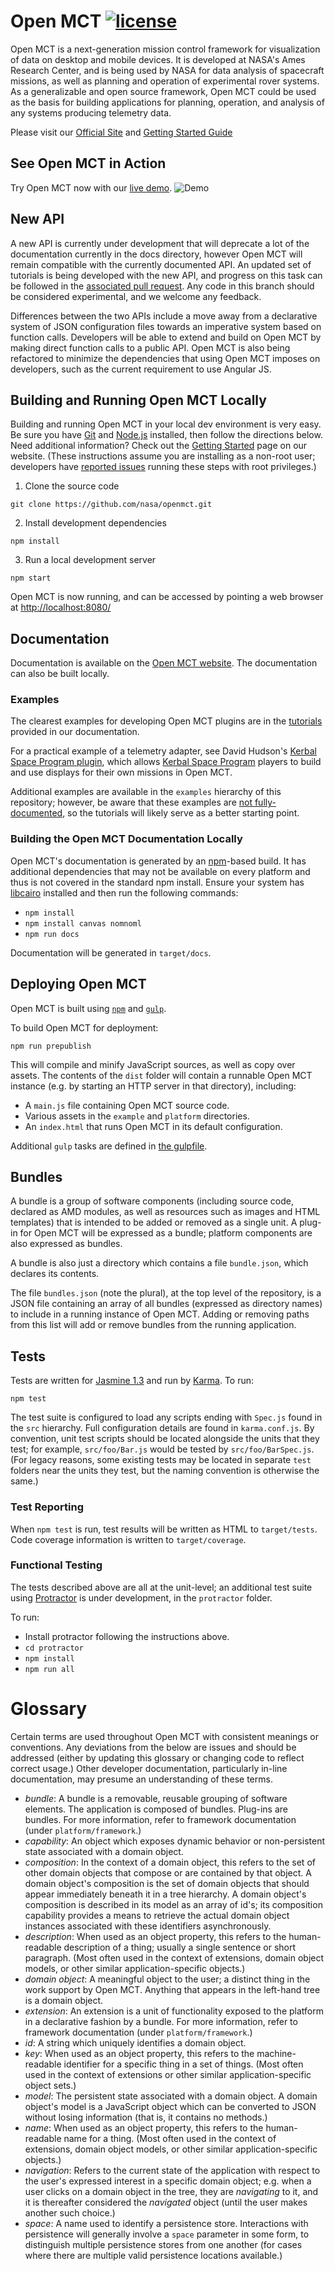 # Open MCT [![license](https://img.shields.io/badge/license-Apache%202.0-blue.svg)](http://www.apache.org/licenses/LICENSE-2.0)

Open MCT is a next-generation mission control framework for visualization of data on desktop and mobile devices. It is developed at NASA's Ames Research Center, and is being used by NASA for data analysis of spacecraft missions, as well as planning and operation of experimental rover systems. As a generalizable and open source framework, Open MCT could be used as the basis for building applications for planning, operation, and analysis of any systems producing telemetry data.

Please visit our [Official Site](https://nasa.github.io/openmct/) and [Getting Started Guide](https://nasa.github.io/openmct/getting-started/)


## See Open MCT in Action

Try Open MCT now with our [live demo](https://openmct-demo.herokuapp.com/).
![Demo](https://nasa.github.io/openmct/static/res/images/Open-MCT.Browse.Layout.Mars-Weather-1.jpg)

## New API
A new API is currently under development that will deprecate a lot of the documentation currently in the docs directory, however Open MCT will remain compatible with the currently documented API. An updated set of tutorials is being developed with the new API, and progress on this task can be followed in the [associated pull request](https://github.com/nasa/openmct/pull/999). Any code in this branch should be considered experimental, and we welcome any feedback.

Differences between the two APIs include a move away from a declarative system of JSON configuration files towards an imperative system based on function calls. Developers will be able to extend and build on Open MCT by making direct function calls to a public API. Open MCT is also being refactored to minimize the dependencies that using Open MCT imposes on developers, such as the current requirement to use Angular JS.

## Building and Running Open MCT Locally

Building and running Open MCT in your local dev environment is very easy. Be sure you have [Git](https://git-scm.com/downloads) and [Node.js](https://nodejs.org/) installed, then follow the directions below. Need additional information? Check out the [Getting Started](https://nasa.github.io/openmct/getting-started/) page on our website.
(These instructions assume you are installing as a non-root user; developers have [reported issues](https://github.com/nasa/openmct/issues/1151) running these steps with root privileges.)

1. Clone the source code

 `git clone https://github.com/nasa/openmct.git`

2. Install development dependencies

 `npm install`

3. Run a local development server

 `npm start`

Open MCT is now running, and can be accessed by pointing a web browser at [http://localhost:8080/](http://localhost:8080/)

## Documentation

Documentation is available on the [Open MCT website](https://nasa.github.io/openmct/documentation/). The documentation can also be built locally.

### Examples

The clearest examples for developing Open MCT plugins are in the
[tutorials](https://nasa.github.io/openmct/docs/tutorials/) provided in
our documentation.

For a practical example of a telemetry adapter, see David Hudson's
[Kerbal Space Program plugin](https://github.com/hudsonfoo/kerbal-openmct),
which allows [Kerbal Space Program](https://kerbalspaceprogram.com) players
to build and use displays for their own missions in Open MCT.

Additional examples are available in the `examples` hierarchy of this
repository; however, be aware that these examples are
[not fully-documented](https://github.com/nasa/openmct/issues/846), so
the tutorials will likely serve as a better starting point.

### Building the Open MCT Documentation Locally
Open MCT's documentation is generated by an
[npm](https://www.npmjs.com/)-based build.  It has additional dependencies that
may not be available on every platform and thus is not covered in the standard
npm install.  Ensure your system has [libcairo](http://cairographics.org/)
installed and then run the following commands:

* `npm install`
* `npm install canvas nomnoml`
* `npm run docs`

Documentation will be generated in `target/docs`.

## Deploying Open MCT

Open MCT is built using [`npm`](http://npmjs.com/)
and [`gulp`](http://gulpjs.com/).

To build Open MCT for deployment:

`npm run prepublish`

This will compile and minify JavaScript sources, as well as copy over assets.
The contents of the `dist` folder will contain a runnable Open MCT
instance (e.g. by starting an HTTP server in that directory), including:

* A `main.js` file containing Open MCT source code.
* Various assets in the `example` and `platform` directories.
* An `index.html` that runs Open MCT in its default configuration.

Additional `gulp` tasks are defined in [the gulpfile](gulpfile.js).

## Bundles

A bundle is a group of software components (including source code, declared
as AMD modules, as well as resources such as images and HTML templates)
that is intended to be added or removed as a single unit. A plug-in for
Open MCT will be expressed as a bundle; platform components are also
expressed as bundles.

A bundle is also just a directory which contains a file `bundle.json`,
which declares its contents.

The file `bundles.json` (note the plural), at the top level of the
repository, is a JSON file containing an array of all bundles (expressed as
directory names) to include in a running instance of Open MCT. Adding or
removing paths from this list will add or remove bundles from the running
application.

## Tests

Tests are written for [Jasmine 1.3](http://jasmine.github.io/1.3/introduction.html)
and run by [Karma](http://karma-runner.github.io). To run:

`npm test`

The test suite is configured to load any scripts ending with `Spec.js` found
in the `src` hierarchy. Full configuration details are found in
`karma.conf.js`. By convention, unit test scripts should be located
alongside the units that they test; for example, `src/foo/Bar.js` would be
tested by `src/foo/BarSpec.js`. (For legacy reasons, some existing tests may
be located in separate `test` folders near the units they test, but the
naming convention is otherwise the same.)

### Test Reporting

When `npm test` is run, test results will be written as HTML to
`target/tests`. Code coverage information is written to `target/coverage`.


### Functional Testing

The tests described above are all at the unit-level; an additional
test suite using [Protractor](https://angular.github.io/protractor/)
is under development, in the `protractor` folder.

To run:

* Install protractor following the instructions above.
* `cd protractor`
* `npm install`
* `npm run all`

# Glossary

Certain terms are used throughout Open MCT with consistent meanings
or conventions. Any deviations from the below are issues and should be
addressed (either by updating this glossary or changing code to reflect
correct usage.) Other developer documentation, particularly in-line
documentation, may presume an understanding of these terms.

* _bundle_: A bundle is a removable, reusable grouping of software elements.
  The application is composed of bundles. Plug-ins are bundles. For more
  information, refer to framework documentation (under `platform/framework`.)
* _capability_: An object which exposes dynamic behavior or non-persistent
  state associated with a domain object.
* _composition_: In the context of a domain object, this refers to the set of
  other domain objects that compose or are contained by that object. A domain
  object's composition is the set of domain objects that should appear
  immediately beneath it in a tree hierarchy. A domain object's composition is
  described in its model as an array of id's; its composition capability
  provides a means to retrieve the actual domain object instances associated
  with these identifiers asynchronously.
* _description_: When used as an object property, this refers to the human-readable
  description of a thing; usually a single sentence or short paragraph.
  (Most often used in the context of extensions, domain
  object models, or other similar application-specific objects.)
* _domain object_: A meaningful object to the user; a distinct thing in
  the work support by Open MCT. Anything that appears in the left-hand
  tree is a domain object.
* _extension_: An extension is a unit of functionality exposed to the
  platform in a declarative fashion by a bundle. For more
  information, refer to framework documentation (under `platform/framework`.)
* _id_: A string which uniquely identifies a domain object.
* _key_: When used as an object property, this refers to the machine-readable
  identifier for a specific thing in a set of things. (Most often used in the
  context of extensions or other similar application-specific object sets.)
* _model_: The persistent state associated with a domain object. A domain
  object's model is a JavaScript object which can be converted to JSON
  without losing information (that is, it contains no methods.)
* _name_: When used as an object property, this refers to the human-readable
  name for a thing. (Most often used in the context of extensions, domain
  object models, or other similar application-specific objects.)
* _navigation_: Refers to the current state of the application with respect
  to the user's expressed interest in a specific domain object; e.g. when
  a user clicks on a domain object in the tree, they are _navigating_ to
  it, and it is thereafter considered the _navigated_ object (until the
  user makes another such choice.)
* _space_: A name used to identify a persistence store. Interactions with
  persistence will generally involve a `space` parameter in some form, to
  distinguish multiple persistence stores from one another (for cases
  where there are multiple valid persistence locations available.)
